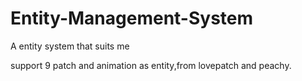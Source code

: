 # Entity-Management-System
A entity system that suits me

support 9 patch and animation as entity,from lovepatch and peachy.

